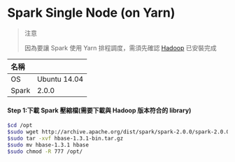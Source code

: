 # Spark Single Node \(on Yarn\)

> 注意
>
> 因為要讓 Spark 使用 Yarn 排程調度，需須先確認 [Hadoop](https://max821214.gitbooks.io/teaching-guide/content/hadoop-single-node.html) 已安裝完成

| 名稱 |  |
| :--- | :--- |
| OS | Ubuntu 14.04 |
| Spark | 2.0.0 |

#### Step 1:下載 Spark 壓縮檔\(需要下載與 Hadoop 版本符合的 library\)

```bash
$cd /opt
$sudo wget http://archive.apache.org/dist/spark/spark-2.0.0/spark-2.0.0-bin-hadoop2.7.tgz
$sudo tar -xvf hbase-1.3.1-bin.tar.gz
$sudo mv hbase-1.3.1 hbase
$sudo chmod -R 777 /opt/
```



